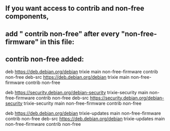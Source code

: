 ## If you want access to contrib and non-free components,
## add " contrib non-free" after every "non-free-firmware" in this file:

## contrib non-free added:

deb https://deb.debian.org/debian trixie main non-free-firmware contrib non-free
deb-src https://deb.debian.org/debian trixie main non-free-firmware contrib non-free

deb https://security.debian.org/debian-security trixie-security main non-free-firmware contrib non-free
deb-src https://security.debian.org/debian-security trixie-security main non-free-firmware contrib non-free

deb https://deb.debian.org/debian trixie-updates main non-free-firmware contrib non-free
deb-src https://deb.debian.org/debian trixie-updates main non-free-firmware contrib non-free
